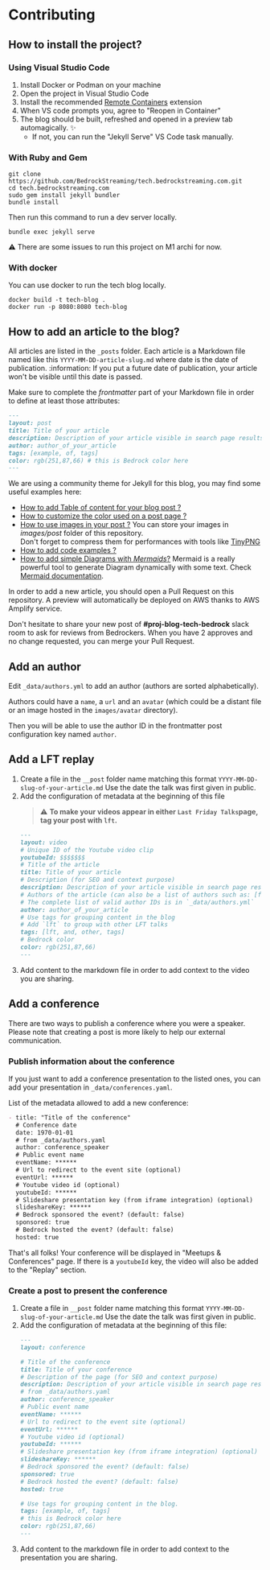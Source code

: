 # Contributing

## How to install the project?

### Using Visual Studio Code

1. Install Docker or Podman on your machine
2. Open the project in Visual Studio Code
3. Install the recommended [Remote Containers](https://marketplace.visualstudio.com/items?itemName=ms-vscode-remote.remote-containers) extension
4. When VS code prompts you, agree to "Reopen in Container"
5. The blog should be built, refreshed and opened in a preview tab automagically. ✨
    - If not, you can run the "Jekyll Serve" VS Code task manually.

### With Ruby and Gem

```shell
git clone https://github.com/BedrockStreaming/tech.bedrockstreaming.com.git
cd tech.bedrockstreaming.com
sudo gem install jekyll bundler
bundle install
```

Then run this command to run a dev server locally.
```shell
bundle exec jekyll serve
```

:warning: There are some issues to run this project on M1 archi for now.

### With docker

You can use docker to run the tech blog locally.

```shell
docker build -t tech-blog .
docker run -p 8080:8080 tech-blog 
```

## How to add an article to the blog?
 
All articles are listed in the `_posts` folder.
Each article is a Markdown file named like this `YYYY-MM-DD-article-slug.md` where date is the date of publication.
:information: If you put a future date of publication, your article won't be visible until this date is passed.

Make sure to complete the _frontmatter_ part of your Markdown file in order to define at least those attributes:

```markdown
---
layout: post
title: Title of your article
description: Description of your article visible in search page results
author: author_of_your_article 
tags: [example, of, tags]
color: rgb(251,87,66) # this is Bedrock color here
---
```

We are using a community theme for Jekyll for this blog, you may find some useful examples here:
- [How to add Table of content for your blog post ?](https://sylhare.github.io/Type-on-Strap/2014/11/28/markdown-and-html.html)
- [How to customize the color used on a post page ?](https://sylhare.github.io/Type-on-Strap/2019/05/18/color-post.html)
- [How to use images in your post ?](https://sylhare.github.io/Type-on-Strap/2018/10/29/feature-images.html)
  You can store your images in _images/post_ folder of this repository.  
  Don't forget to compress them for performances with tools like [TinyPNG](https://tinypng.com/)
- [How to add code examples ?](https://sylhare.github.io/Type-on-Strap/2014/08/08/Markup-Syntax-Highlighting.html)
- [How to add simple Diagrams with _Mermaids_?](https://sylhare.github.io/Type-on-Strap/2019/11/02/Tech-stuff-example.html#mermaid)
  Mermaid is a really powerful tool to generate Diagram dynamically with some text.
  Check [Mermaid documentation](https://mermaid-js.github.io/mermaid/#/).

In order to add a new article, you should open a Pull Request on this repository.
A preview will automatically be deployed on AWS thanks to AWS Amplify service.

Don't hesitate to share your new post of **#proj-blog-tech-bedrock** slack room to ask for reviews from Bedrockers.
When you have 2 approves and no change requested, you can merge your Pull Request.

## Add an author

Edit `_data/authors.yml` to add an author (authors are sorted alphabetically).

Authors could have a `name`, a `url` and an `avatar` (which could be a distant file or an image hosted in the `images/avatar` directory).

Then you will be able to use the author ID in the frontmatter post configuration key named `author`.

## Add a LFT replay

1. Create a file in the `__post` folder name matching this format `YYYY-MM-DD-slug-of-your-article.md`
    Use the date the talk was first given in public.
2. Add the configuration of metadata at the beginning of this file
    > :warning: **To make your videos appear in either `Last Friday Talks`page, tag your post with `lft`.**
    ```markdown
    ---
    layout: video
    # Unique ID of the Youtube video clip
    youtubeId: $$$$$$$ 
    # Title of the article
    title: Title of your article
    # Description (for SEO and context purpose)
    description: Description of your article visible in search page results
    # Authors of the article (can also be a list of authors such as: [first_author, second_author, third_author])
    # The complete list of valid author IDs is in `_data/authors.yml`
    author: author_of_your_article
    # Use tags for grouping content in the blog
    # Add `lft` to group with other LFT talks
    tags: [lft, and, other, tags]
    # Bedrock color
    color: rgb(251,87,66) 
    ---
    ```
3. Add content to the markdown file in order to add context to the video you are sharing.


## Add a conference

There are two ways to publish a conference where you were a speaker.
Please note that creating a post is more likely to help our external communication.

### Publish information about the conference

If you just want to add a conference presentation to the listed ones, you can add your presentation in `_data/conferences.yaml`.

List of the metadata allowed to add a new conference:

```markdown
- title: "Title of the conference"
  # Conference date
  date: 1970-01-01
  # from _data/authors.yaml
  author: conference_speaker 
  # Public event name
  eventName: ******
  # Url to redirect to the event site (optional)
  eventUrl: ******
  # Youtube video id (optional)
  youtubeId: ******
  # Slideshare presentation key (from iframe integration) (optional)
  slideshareKey: ******
  # Bedrock sponsored the event? (default: false)
  sponsored: true
  # Bedrock hosted the event? (default: false)
  hosted: true
```

That's all folks! Your conference will be displayed in "Meetups & Conferences" page. 
If there is a `youtubeId` key, the video will also be added to the "Replay" section.


### Create a post to present the conference

1. Create a file in `__post` folder name matching this format `YYYY-MM-DD-slug-of-your-article.md`
    Use the date the talk was first given in public.
2. Add the configuration of metadata at the beginning of this file:
    ```markdown
    ---
    layout: conference
    
    # Title of the conference
    title: Title of your conference
    # Description of the page (for SEO and context purpose)
    description: Description of your article visible in search page results
    # from _data/authors.yaml
    author: conference_speaker
    # Public event name
    eventName: ******
    # Url to redirect to the event site (optional)
    eventUrl: ******
    # Youtube video id (optional)
    youtubeId: ******
    # Slideshare presentation key (from iframe integration) (optional)
    slideshareKey: ******
    # Bedrock sponsored the event? (default: false)
    sponsored: true
    # Bedrock hosted the event? (default: false)
    hosted: true
    
    # Use tags for grouping content in the blog.
    tags: [example, of, tags]
    # this is Bedrock color here
    color: rgb(251,87,66)
    ---
    ```
3. Add content to the markdown file in order to add context to the presentation you are sharing.
